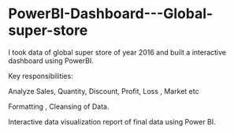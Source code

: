 # PowerBI-Dashboard---Global-super-store
I took data of global super store of year 2016 and built a interactive dashboard using PowerBI.

Key responsibilities:

Analyze Sales, Quantity, Discount, Profit, Loss , Market etc

Formatting , Cleansing of Data.

Interactive data visualization report of final data using Power
BI.

